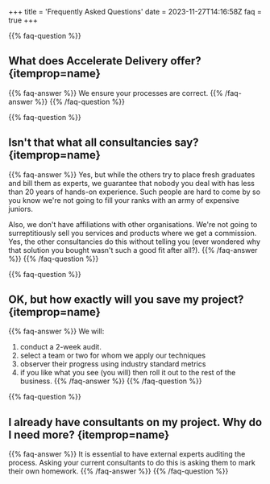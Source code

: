 +++
title = 'Frequently Asked Questions'
date = 2023-11-27T14:16:58Z
faq = true
+++


{{% faq-question %}}
## What does Accelerate Delivery offer? {itemprop=name}
{{% faq-answer %}}
We ensure your processes are correct.
{{% /faq-answer %}}
{{% /faq-question %}}


{{% faq-question %}}
## Isn't that what all consultancies say? {itemprop=name}
{{% faq-answer %}}
Yes, but while the others try to place fresh graduates and bill them as experts, we guarantee that nobody you deal with has less than 20 years of hands-on experience. Such people are hard to come by so you know we're not going to fill your ranks with an army of expensive juniors.

Also, we don't have affiliations with other organisations. We're not going to surreptitiously sell you services and products where we get a commission. Yes, the other consultancies do this without telling you (ever wondered why that solution you bought wasn't such a good fit after all?).
{{% /faq-answer %}}
{{% /faq-question %}}

{{% faq-question %}}
## OK, but how exactly will you save my project? {itemprop=name}
{{% faq-answer %}}
We will:
1. conduct a 2-week audit.
2. select a team or two for whom we apply our techniques
3. observer their progress using industry standard metrics
4. if you like what you see (you will) then roll it out to the rest of the business.
{{% /faq-answer %}}
{{% /faq-question %}}


{{% faq-question %}}
## I already have consultants on my project. Why do I need more? {itemprop=name}
{{% faq-answer %}}
It is essential to have external experts auditing the process. 
Asking your current consultants to do this is asking them to mark their own homework.
{{% /faq-answer %}}
{{% /faq-question %}}



